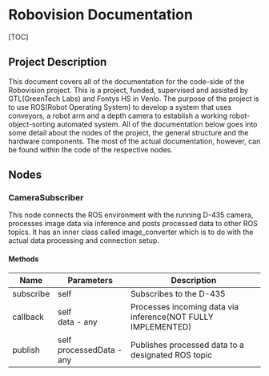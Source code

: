 # Robovision Documentation

[TOC]

## Project Description

This document covers all of the documentation for the code-side of the Robovision project. This is a project, funded, supervised and assisted by GTL(GreenTech Labs) and Fontys HS in Venlo. The purpose of the project is to use ROS(Robot Operating System) to develop a system that uses conveyors, a robot arm and a depth camera to establish a working robot-object-sorting automated system. All of the documentation below goes into some detail about the nodes of the project, the general structure and the hardware components. The most of the actual documentation, however, can be found within the code of the respective nodes.

## Nodes

### CameraSubscriber

This node connects the ROS environment with the running D-435 camera, processes image data via inference and posts processed data to other ROS topics. It has an inner class called image_converter which is to do with the actual data processing and connection setup.

#### Methods

| Name      | Parameters                    | Description                                                  |
| --------- | ----------------------------- | ------------------------------------------------------------ |
| subscribe | self                          | Subscribes to the D-435                                      |
| callback  | self<br />data - any          | Processes incoming data via inference(NOT FULLY IMPLEMENTED) |
| publish   | self<br />processedData - any | Publishes processed data to a designated ROS topic           |


